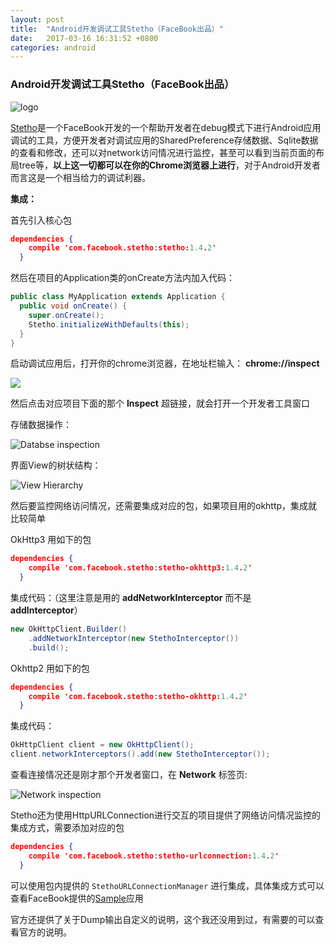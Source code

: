 ```yaml
---
layout: post
title:  "Android开发调试工具Stetho（FaceBook出品）"
date:   2017-03-16 16:31:52 +0800
categories: android
---
```

### Android开发调试工具Stetho（FaceBook出品）

![logo](http://facebook.github.io/stetho/static/logo.png)

[Stetho](http://facebook.github.io/stetho/)是一个FaceBook开发的一个帮助开发者在debug模式下进行Android应用调试的工具，方便开发者对调试应用的SharedPreference存储数据、Sqlite数据的查看和修改，还可以对network访问情况进行监控，甚至可以看到当前页面的布局tree等，**以上这一切都可以在你的Chrome浏览器上进行**，对于Android开发者而言这是一个相当给力的调试利器。

**集成：**

首先引入核心包

```json
dependencies { 
    compile 'com.facebook.stetho:stetho:1.4.2' 
  } 
```

然后在项目的Application类的onCreate方法内加入代码：

```java
public class MyApplication extends Application {
  public void onCreate() {
    super.onCreate();
    Stetho.initializeWithDefaults(this);
  }
}
```

启动调试应用后，打开你的chrome浏览器，在地址栏输入： **chrome://inspect**

![](http://facebook.github.io/stetho/static/images/inspector-discovery.png)

然后点击对应项目下面的那个 **Inspect** 超链接，就会打开一个开发者工具窗口

存储数据操作：

![Databse inspection](http://facebook.github.io/stetho/static/images/inspector-sqlite.png)

界面View的树状结构：

![View Hierarchy](http://facebook.github.io/stetho/static/images/inspector-elements.png)



然后要监控网络访问情况，还需要集成对应的包，如果项目用的okhttp，集成就比较简单

OkHttp3 用如下的包

```json
dependencies { 
    compile 'com.facebook.stetho:stetho-okhttp3:1.4.2' 
  } 
```

集成代码：（这里注意是用的 **addNetworkInterceptor** 而不是 **addInterceptor**）

```java
new OkHttpClient.Builder()
    .addNetworkInterceptor(new StethoInterceptor())
    .build();
```

Okhttp2 用如下的包

```json
dependencies { 
    compile 'com.facebook.stetho:stetho-okhttp:1.4.2' 
  } 
```

集成代码：

```java
OkHttpClient client = new OkHttpClient();
client.networkInterceptors().add(new StethoInterceptor());
```



查看连接情况还是刚才那个开发者窗口，在 **Network**  标签页:

![Network inspection](http://facebook.github.io/stetho/static/images/inspector-network.png)



Stetho还为使用HttpURLConnection进行交互的项目提供了网络访问情况监控的集成方式，需要添加对应的包

```json
dependencies { 
    compile 'com.facebook.stetho:stetho-urlconnection:1.4.2' 
  } 
```

可以使用包内提供的 `StethoURLConnectionManager` 进行集成，具体集成方式可以查看FaceBook提供的[Sample](https://github.com/facebook/stetho/tree/master/stetho-sample)应用



官方还提供了关于Dump输出自定义的说明，这个我还没用到过，有需要的可以查看官方的说明。

